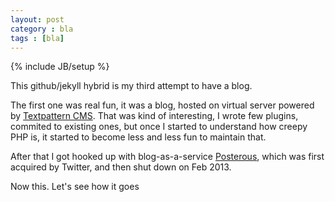 ```yaml
---
layout: post
category : bla
tags : [bla]
---
```

{% include JB/setup %}

This github/jekyll hybrid is my third attempt to have a blog.

The first one was real fun, it was a blog, hosted on virtual server powered by [Textpattern CMS](http://textpattern.com/). That was kind of interesting, I wrote few plugins, commited to existing ones, but once I started to understand how creepy PHP is, it started to become less and less fun to maintain that.

After that I got hooked up with blog-as-a-service [Posterous](http://en.wikipedia.org/wiki/Posterous), which was first acquired by Twitter, and then shut down on Feb 2013.

Now this. Let's see how it goes